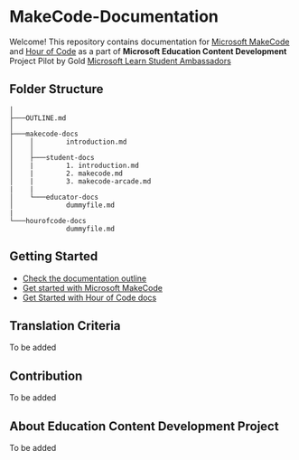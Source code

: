 # MakeCode-Documentation

Welcome! This repository contains documentation for [Microsoft MakeCode](https://www.microsoft.com/en-us/makecode) and [Hour of Code](https://hourofcode.com/) as a part of **Microsoft Education Content Development** Project Pilot by Gold [Microsoft Learn Student Ambassadors](studentambassadors.com)

## Folder Structure

```
│
├───OUTLINE.md
│
├───makecode-docs
│    │        introduction.md
│    │
│    ├───student-docs
│    |        1. introduction.md
│    |        2. makecode.md
│    |        3. makecode-arcade.md
|    |
│    └───educator-docs
│             dummyfile.md
|
└───hourofcode-docs
              dummyfile.md

```

## Getting Started

- [Check the documentation outline](OUTLINE.md)
- [Get started with Microsoft MakeCode](makecode-docs)
- [Get Started with Hour of Code docs](hourofcode-docs)

## Translation Criteria

To be added

## Contribution

To be added

## About Education Content Development Project

To be added
